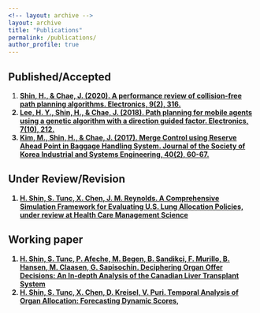 ```yaml
---
<!-- layout: archive -->
layout: archive
title: "Publications"
permalink: /publications/
author_profile: true
---
```


## Published/Accepted 
1. <b><ins> Shin, H., & Chae, J. (2020). A performance review of collision-free path planning algorithms. Electronics, 9(2), 316.
2. <b><ins> Lee, H. Y., Shin, H., & Chae, J. (2018). Path planning for mobile agents using a genetic algorithm with a direction guided factor. Electronics, 7(10), 212.
3. <b><ins> Kim, M., Shin, H., & Chae, J. (2017). Merge Control using Reserve Ahead Point in Baggage Handling System. Journal of the Society of Korea Industrial and Systems Engineering, 40(2), 60-67.


## Under Review/Revision
1. <b><ins> H. Shin, S. Tunc, X. Chen, J. M. Reynolds. A Comprehensive Simulation Framework for Evaluating U.S. Lung Allocation Policies, under review at Health Care Management Science


## Working paper
1. <b><ins> H. Shin, S. Tunc, P. Afeche, M. Begen, B. Sandikci, F. Murillo, B. Hansen, M. Claasen, G. Sapisochin. Deciphering Organ Offer Decisions: An In-depth Analysis of the Canadian Liver Transplant System
2. <b><ins> H. Shin, S. Tunc, X. Chen, D. Kreisel, V. Puri. Temporal Analysis of Organ Allocation: Forecasting Dynamic Scores,
